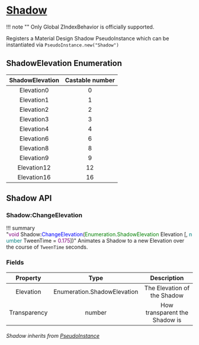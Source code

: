 # [Shadow](https://github.com/RoStrap/RoStrapUI/blob/master/Shadow.lua)

!!! note ""
	Only Global ZIndexBehavior is officially supported.

Registers a Material Design Shadow PseudoInstance which can be instantiated via `PseudoInstance.new("Shadow")`

## ShadowElevation Enumeration
|ShadowElevation|Castable number|
|:-:|:-:|
|Elevation0|0|
|Elevation1|1|
|Elevation2|2|
|Elevation3|3|
|Elevation4|4|
|Elevation6|6|
|Elevation8|8|
|Elevation9|9|
|Elevation12|12|
|Elevation16|16|

## Shadow API

### Shadow:ChangeElevation

!!! summary "<span style="color:purple;">void</span>&nbsp;Shadow&colon;<span style="color:blue;">ChangeElevation</span>&lpar;<span style="color:green;">Enumeration</span>&period;<span style="color:green;">ShadowElevation</span>&nbsp;Elevation&nbsp;&lsqb;&comma;&nbsp;<span style="color:teal;">number</span>&nbsp;TweenTime&nbsp;&equals;&nbsp;<span style="color:purple;">0.175</span>&rsqb;&rpar;"
	Animates a Shadow to a new Elevation over the course of `TweenTime` seconds.


### Fields

|Property|Type|Description|
|:-:|:-:|:-:|
|Elevation|Enumeration.ShadowElevation|The Elevation of the Shadow|
|Transparency|number|How transparent the Shadow is|

###### Shadow inherits from [PseudoInstance](https://rostrap.github.io/Libraries/Classes/PseudoInstance/#pseudoinstance-api)
